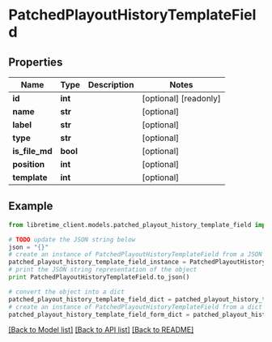 # PatchedPlayoutHistoryTemplateField


## Properties

Name | Type | Description | Notes
------------ | ------------- | ------------- | -------------
**id** | **int** |  | [optional] [readonly] 
**name** | **str** |  | [optional] 
**label** | **str** |  | [optional] 
**type** | **str** |  | [optional] 
**is_file_md** | **bool** |  | [optional] 
**position** | **int** |  | [optional] 
**template** | **int** |  | [optional] 

## Example

```python
from libretime_client.models.patched_playout_history_template_field import PatchedPlayoutHistoryTemplateField

# TODO update the JSON string below
json = "{}"
# create an instance of PatchedPlayoutHistoryTemplateField from a JSON string
patched_playout_history_template_field_instance = PatchedPlayoutHistoryTemplateField.from_json(json)
# print the JSON string representation of the object
print PatchedPlayoutHistoryTemplateField.to_json()

# convert the object into a dict
patched_playout_history_template_field_dict = patched_playout_history_template_field_instance.to_dict()
# create an instance of PatchedPlayoutHistoryTemplateField from a dict
patched_playout_history_template_field_form_dict = patched_playout_history_template_field.from_dict(patched_playout_history_template_field_dict)
```
[[Back to Model list]](../README.md#documentation-for-models) [[Back to API list]](../README.md#documentation-for-api-endpoints) [[Back to README]](../README.md)


